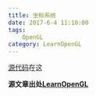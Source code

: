```yaml
---
title: 坐标系统
date: 2017-6-4 11:10:00
tags: 
    OpenGL
category: LearnOpenGL
---
```


[源代码](https://github.com/tacthgin/toy/tree/master/OpenGL)在这

**源文章出处[LearnOpenGL](http://learnopengl-cn.readthedocs.io/zh/latest/01%20Getting%20started/08%20Coordinate%20Systems/)**




